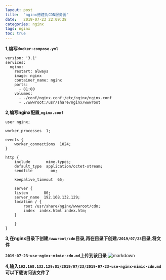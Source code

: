 ```yaml
---
layout: post
title:  "nginx搭建伪CDN服务器"
date:   2019-07-23 22:09:38
categories: nginx
tags: nginx
toc: true
---
```



**1,编写`docker-compose.yml`**


<!-- more -->


	version: '3.1'
	services:
	  nginx:
	    restart: always
	    image: nginx
	    container_name: nginx
	    ports:
	      - 81:80
	    volumes:
	      - ./conf/nginx.conf:/etc/nginx/nginx.conf
	      - ./wwwroot:/usr/share/nginx/wwwroot





**2,编写nginx配置,`nginx.conf`**

	user nginx;

	worker_processes  1;

	events {
	    worker_connections  1024;
	}

	http {
	    include       mime.types;
	    default_type  application/octet-stream;
	    sendfile        on;

	    keepalive_timeout  65;

	    server {
		listen       80;
		server_name  192.168.132.129;
		location / {
		    root /usr/share/nginx/wwwroot/cdn;
		    index  index.html index.htm;
		}

	    }
	}





**3,在nginx目录下创建`/wwwroot/cdn`目录,再在目录下创建`/2019/07/23`目录,将文件**

**`2019-07-23-use-nginx-mimic-cdn.md`上传到该目录**
![markdown](https://ddmcc-1255635056.file.myqcloud.com/e15bddfd-3449-472f-883b-810e99852f79.png)



**4,输入`192.168.132.129:81/2019/07/23/2019-07-23-use-nginx-mimic-cdn.md`可以下载访问该文件了**
